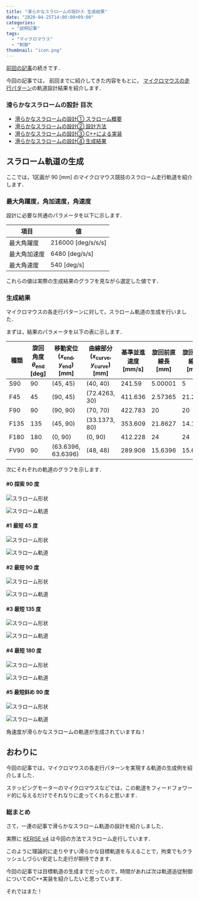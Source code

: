 ```yaml
---
title: "滑らかなスラロームの設計④ 生成結果"
date: "2020-04-25T14:00:00+09:00"
categories:
  - "説明記事"
tags:
  - "マイクロマウス"
  - "制御"
thumbnail: "icon.png"
---
```


[前回の記事](/posts/2020-04-25-slalom-trajectory-3/)の続きです．

今回の記事では，
前回までに紹介してきた内容をもとに，
[マイクロマウスの走行パターン](/posts/2017-09-03-pattern-of-turn/)の軌道設計結果を紹介します．

<!--more-->

### 滑らかなスラロームの設計 目次

- [滑らかなスラロームの設計① スラローム概要](/posts/2020-04-25-slalom-trajectory-1/)
- [滑らかなスラロームの設計② 設計方法](/posts/2020-04-25-slalom-trajectory-2/)
- [滑らかなスラロームの設計③ C++による実装](/posts/2020-04-25-slalom-trajectory-3/)
- [滑らかなスラロームの設計④ 生成結果](/posts/2020-04-25-slalom-trajectory-4/)

## スラローム軌道の生成

ここでは，1区画が 90 [mm] のマイクロマウス競技のスラローム走行軌道を紹介します．

### 最大角躍度，角加速度，角速度

設計に必要な共通のパラメータを以下に示します．

| 項目         | 値                 |
| ------------ | ------------------ |
| 最大角躍度   | 216000 [deg/s/s/s] |
| 最大角加速度 | 6480 [deg/s/s]     |
| 最大角速度   | 540 [deg/s]        |

これらの値は実際の生成結果のグラフを見ながら選定した値です．

### 生成結果

マイクロマウスの各走行パターンに対して，スラローム軌道の生成を行いました．

まずは，結果のパラメータを以下の表に示します．

| 種類 | 旋回角度 $\theta_\mathrm{end}$ [deg] | 移動変位 $(x_\mathrm{end}$, $y_\mathrm{end})$ [mm] | 曲線部分 $(x_\mathrm{curve}$, $y_\mathrm{curve})$ [mm] | 基準並進速度 [mm/s] | 旋回前直線長 [mm] | 旋回後直線長 [mm] |
| ---- | ------------------------------------ | -------------------------------------------------- | ------------------------------------------------------ | ------------------- | ----------------- | ----------------- |
| S90  | 90                                   | (45, 45)                                           | (40, 40)                                               | 241.59              | 5.00001           | 5                 |
| F45  | 45                                   | (90, 45)                                           | (72.4263, 30)                                          | 411.636             | 2.57365           | 21.2132           |
| F90  | 90                                   | (90, 90)                                           | (70, 70)                                               | 422.783             | 20                | 20                |
| F135 | 135                                  | (45, 90)                                           | (33.1373, 80)                                          | 353.609             | 21.8627           | 14.1421           |
| F180 | 180                                  | (0, 90)                                            | (0, 90)                                                | 412.228             | 24                | 24                |
| FV90 | 90                                   | (63.6396, 63.6396)                                 | (48, 48)                                               | 289.908             | 15.6396           | 15.6396           |

次にそれぞれの軌道のグラフを示します．

#### #0 探索 90 度

![スラローム形状](shape/shape_0_xy.svg)

![スラローム軌道](shape/shape_0_t.svg)

#### #1 最短 45 度

![スラローム形状](shape/shape_1_xy.svg)

![スラローム軌道](shape/shape_1_t.svg)

#### #2 最短 90 度

![スラローム形状](shape/shape_2_xy.svg)

![スラローム軌道](shape/shape_2_t.svg)

#### #3 最短 135 度

![スラローム形状](shape/shape_3_xy.svg)

![スラローム軌道](shape/shape_3_t.svg)

#### #4 最短 180 度

![スラローム形状](shape/shape_4_xy.svg)

![スラローム軌道](shape/shape_4_t.svg)

#### #5 最短斜め 90 度

![スラローム形状](shape/shape_5_xy.svg)

![スラローム軌道](shape/shape_5_t.svg)

角速度が滑らかなスラロームの軌道が生成されていますね！

## おわりに

今回の記事では，マイクロマウスの各走行パターンを実現する軌道の生成例を紹介しました．

ステッピングモーターのマイクロマウスなどでは，この軌道をフィードフォワード的に与えるだけでそれなりに走ってくれると思います．

### 総まとめ

さて，一連の記事で滑らかなスラローム軌道の設計を紹介しました．

実際に [KERISE v4](/posts/2018-05-03-kerise-v4-coming/) は今回の方法でスラローム走行しています．

このように理論的に走りやすい滑らかな目標軌道を与えることで，拘束でもクラッシュしづらい安定した走行が期待できます．

今回の記事では目標軌道の生成までだったので，時間があれば次は軌道追従制御についてのC++実装を紹介したいと思っています．

それではまた！

<script type="text/x-mathjax-config">
    MathJax.Hub.Config({tex2jax: {inlineMath: [['$','$'], ['\\(','\\)']]}});
</script>
